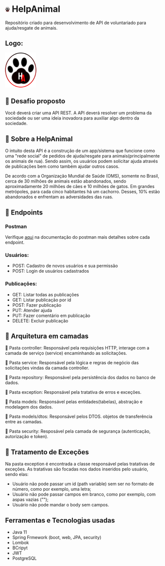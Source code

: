 # <img src="./api/src/main/img/logo.png" width="3%"> HelpAnimal
Repositório criado para desenvolvimento de API de voluntariado para ajuda/resgate de animais.

## Logo:
<img src="./api/src/main/img/logo.png" width="20%">

## :pushpin: Desafio proposto
Você deverá criar uma API REST.
A API deverá resolver um problema da sociedade ou ser uma ideia inovadora para
auxiliar algo dentro da sociedade.

## :pushpin: Sobre a HelpAnimal
O intuito desta API é a construção de um app/sistema que funcione como uma "rede social" de pedidos de ajuda/resgate para animais(principalmente os animais de rua). Sendo assim, os usuários podem solicitar ajuda através de publicações bem como também ajudar outros casos.

De acordo com a Organização Mundial de Saúde (OMS), somente no Brasil, cerca de 30 milhões de animais estão abandonados, sendo aproximadamente 20 milhões de cães e 10 milhões de gatos. Em grandes metrópoles, para cada cinco habitantes há um cachorro. Desses, 10% estão abandonados e enfrentam as adversidades das ruas.

## :pushpin: Endpoints
### Postman
Verifique [aqui](https://documenter.getpostman.com/view/20786077/2s9YC8uW5E) na documentação do postman mais detalhes sobre cada endpoint.

### Usuários:
- POST: Cadastro de novos usuários e sua permissão
- POST: Login de usuários cadastrados

### Publicações:
 - GET: Listar todas as publicações
 - GET: Listar publicação por id
 - POST: Fazer publicação
 - PUT: Atender ajuda
 - PUT: Fazer comentário em publicação
 - DELETE: Excluir publicação

## :pushpin: Arquitetura em camadas 
:file_folder: Pasta controller: Responsável pela requisições HTTP, interage com a camada de serviço (service) encaminhando as solicitações.

:file_folder: Pasta service: Responsável pela lógica e regras de negócio das solicitações vindas da camada controller.

:file_folder: Pasta repository: Responsável pela persistência dos dados no banco de dados.

:file_folder: Pasta exception: Responsável pela tratativa de erros e exceções.

:file_folder: Pasta models: Responsável pelas entidades(tabelas), abstração e modelagem dos dados.

:file_folder: Pasta models/dtos: Responsável pelos DTOS. objetos de transferência entre as camadas.

:file_folder: Pasta security: Resposável pela camada de segurança (autenticação, autorização e token).

##  :pushpin: Tratamento de Exceções
Na pasta exception é encontrada a classe responsável pelas tratativas de exceções. As tratativas são focadas nos dados inseridos pelo usuário, sendo elas:

- Usuário não pode passar um id (path variable) sem ser no formato de número, como por exemplo, uma letra;
- Usuário não pode passar campos em branco, como por exemplo, com aspas vazias ("");
- Usuário não pode mandar o body sem campos.

## Ferramentas e Tecnologias usadas
- Java 11
- Spring Frmework (boot, web, JPA, security)
- Lombok
- BCripyt
- JWT
- PostgreSQL
